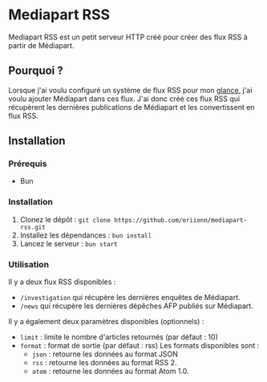 # Mediapart RSS
Mediapart RSS est un petit serveur HTTP créé pour créer des flux RSS à partir de Médiapart.

## Pourquoi ?
Lorsque j'ai voulu configuré un système de flux RSS pour mon [glance](https://github.com/glanceapp/glance), j'ai voulu ajouter Médiapart dans ces flux. J'ai donc créé ces flux RSS qui récupèrent les dernières publications de Médiapart et les convertissent en flux RSS.

## Installation
### Prérequis
- Bun

### Installation
1. Clonez le dépôt : `git clone https://github.com/oriionn/mediapart-rss.git`
2. Installez les dépendances : `bun install`
3. Lancez le serveur : `bun start`

### Utilisation
Il y a deux flux RSS disponibles :
- `/investigation` qui récupère les dernières enquêtes de Médiapart.
- `/news` qui récupère les dernières dépêches AFP publiés sur Médiapart.

Il y a également deux paramètres disponibles (optionnels) :
- `limit` : limite le nombre d'articles retournés (par défaut : 10)
- `format` : format de sortie (par défaut : rss)
  Les formats disponibles sont :
  - `json` : retourne les données au format JSON
  - `rss` : retourne les données au format RSS 2.
  - `atom` : retourne les données au format Atom 1.0.
